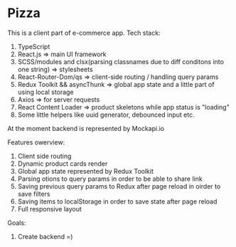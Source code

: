 # Pizza
This is a client part of e-commerce app.
Tech stack:
1. TypeScript
2. React.js => main UI framework
3. SCSS/modules and clsx(parsing classnames due to diff conditons into one string) => stylesheets
4. React-Router-Dom/qs => client-side routing / handling query params
4. Redux Toolkit && asyncThunk => global app state and a little part of using local storage
5. Axios => for server requests
8. React Content Loader => product skeletons while app status is "loading"
9. Some little helpers like uuid generator, debounced input etc.

At the moment backend is represented by Mockapi.io

Features owerview: 
1. Client side routing
2. Dynamic product cards render
3. Global app state represented by Redux Toolkit
4. Parsing otions to query params in order to be able to share link
5. Saving previous query params to Redux after page reload in oirder to save filters
6. Saving items to localStorage in order to save state after page reload
7. Full responsive layout

Goals:
1. Create backend =)
